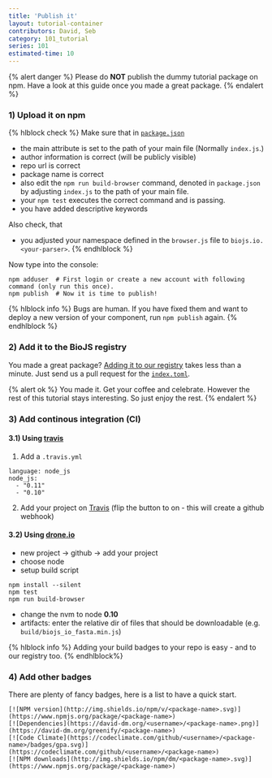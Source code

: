 ```yaml
---
title: 'Publish it'
layout: tutorial-container
contributors: David, Seb
category: 101_tutorial
series: 101
estimated-time: 10 
---
```


{% alert danger %}
Please do __NOT__ publish the dummy tutorial package on npm.
Have a look at this guide once you made a great package.
{% endalert %}

### 1) Upload it on npm

{% hlblock check %}
Make sure that in [`package.json`](https://www.npmjs.org/doc/files/package.json.html)

* the main attribute is set to the path of your main file (Normally `index.js`.)
* author information is correct (will be publicly visible)
* repo url is correct
* package name is correct
* also edit the `npm run build-browser` command, denoted in `package.json` by adjusting `index.js` to the path of your main file.
* your `npm test` executes the correct command and is passing.
* you have added descriptive keywords

Also check, that

* you adjusted your namespace defined in the `browser.js` file to `biojs.io.<your-parser>`.
{% endhlblock %}

Now type into the console:

~~~
npm adduser  # First login or create a new account with following command (only run this once).
npm publish  # Now it is time to publish!
~~~

{% hlblock info %}
Bugs are human. If you have fixed them and want to deploy a new version of your component, run `npm publish` again.
{% endhlblock %}

### 2) Add it to the BioJS registry

You made a great package? [Adding it to our registry][adding] takes less than a minute.
Just send us a pull request for the [`index.toml`][adding].

[adding]: https://github.com/biojs/registry/blob/master/index.toml

{% alert ok %}
You made it. Get your coffee and celebrate. However the rest of this tutorial stays interesting.
So just enjoy the rest.
{% endalert %}

### 3) Add continous integration (CI)

#### 3.1) Using [travis][Travis]


1. Add a `.travis.yml`

~~~
language: node_js
node_js:
  - "0.11"
  - "0.10"
~~~~

2. Add your project on [Travis](https://travis-ci.org/profile/greenify) (flip the button to on - this will create a github webhook)

[travis]: http://travis-ci.org
[travis-start]: http://docs.travis-ci.com/user/getting-started/

#### 3.2) Using [drone.io](https://drone.io/)

* new project -> github -> add your project
* choose node
* setup build script

~~~
npm install --silent
npm test
npm run build-browser
~~~

* change the nvm to node __0.10__
* artifacts: enter the relative dir of files that should be downloadable (e.g. `build/biojs_io_fasta.min.js`)

{% hlblock info %}
Adding your build badges to your repo is easy - and to our registry too.
{% endhlblock%}

### 4) Add other badges

There are plenty of fancy badges, here is a list to have a quick start.

~~~
[![NPM version](http://img.shields.io/npm/v/<package-name>.svg)](https://www.npmjs.org/package/<package-name>)
[![Dependencies](https://david-dm.org/<username>/<package-name>.png)](https://david-dm.org/greenify/<package-name>)
[![Code Climate](https://codeclimate.com/github/<username>/<package-name>/badges/gpa.svg)](https://codeclimate.com/github/<username>/<package-name>)
[![NPM downloads](http://img.shields.io/npm/dm/<package-name>.svg)](https://www.npmjs.org/package/<package-name>)
~~~
